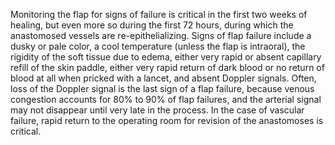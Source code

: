 Monitoring the flap for signs of failure is critical in the first two weeks of healing, but even more so during the first 72 hours, during which the anastomosed vessels are re-epithelializing. Signs of flap failure include a dusky or pale color, a cool temperature (unless the flap is intraoral), the rigidity of the soft tissue due to edema, either very rapid or absent capillary refill of the skin paddle, either very rapid return of dark blood or no return of blood at all when pricked with a lancet, and absent Doppler signals. Often, loss of the Doppler signal is the last sign of a flap failure, because venous congestion accounts for 80% to 90% of flap failures, and the arterial signal may not disappear until very late in the process. In the case of vascular failure, rapid return to the operating room for revision of the anastomoses is critical.